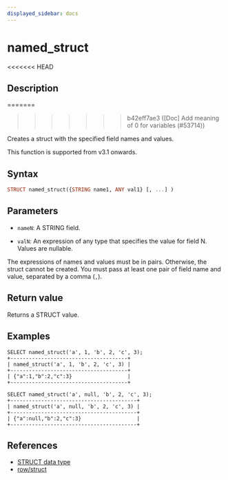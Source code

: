 ```yaml
---
displayed_sidebar: docs
---
```


# named_struct

<<<<<<< HEAD
## Description
=======

>>>>>>> b42eff7ae3 ([Doc] Add meaning of 0 for variables (#53714))

Creates a struct with the specified field names and values.

This function is supported from v3.1 onwards.

## Syntax

```Haskell
STRUCT named_struct({STRING name1, ANY val1} [, ...] )
```

## Parameters

- `nameN`: A STRING field.

- `valN`: An expression of any type that specifies the value for field N. Values are nullable.

The expressions of names and values must be in pairs. Otherwise, the struct cannot be created. You must pass at least one pair of field name and value, separated by a comma (`,`).

## Return value

Returns a STRUCT value.

## Examples

```plain
SELECT named_struct('a', 1, 'b', 2, 'c', 3);
+--------------------------------------+
| named_struct('a', 1, 'b', 2, 'c', 3) |
+--------------------------------------+
| {"a":1,"b":2,"c":3}                  |
+--------------------------------------+

SELECT named_struct('a', null, 'b', 2, 'c', 3);
+-----------------------------------------+
| named_struct('a', null, 'b', 2, 'c', 3) |
+-----------------------------------------+
| {"a":null,"b":2,"c":3}                  |
+-----------------------------------------+
```

## References

- [STRUCT data type](../../data-types/semi_structured/STRUCT.md)
- [row/struct](row.md)
